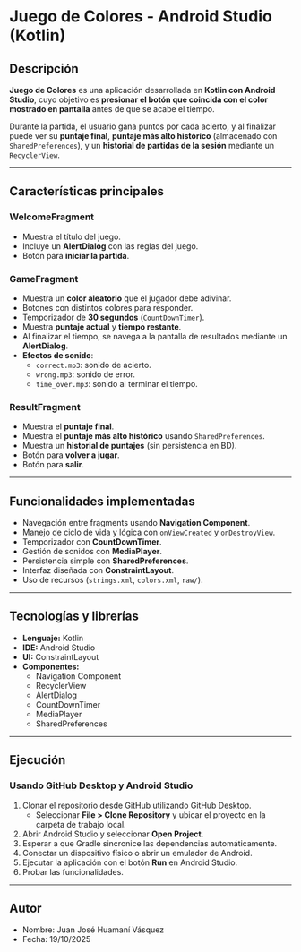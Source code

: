 # Juego de Colores - Android Studio (Kotlin)

## Descripción

**Juego de Colores** es una aplicación desarrollada en **Kotlin con Android Studio**, cuyo objetivo es **presionar el botón que coincida con el color mostrado en pantalla** antes de que se acabe el tiempo.  

Durante la partida, el usuario gana puntos por cada acierto, y al finalizar puede ver su **puntaje final**, **puntaje más alto histórico** (almacenado con `SharedPreferences`), y un **historial de partidas de la sesión** mediante un `RecyclerView`.

---

## Características principales

### WelcomeFragment
- Muestra el título del juego.
- Incluye un **AlertDialog** con las reglas del juego.
- Botón para **iniciar la partida**.

### GameFragment
- Muestra un **color aleatorio** que el jugador debe adivinar.
- Botones con distintos colores para responder.
- Temporizador de **30 segundos** (`CountDownTimer`).
- Muestra **puntaje actual** y **tiempo restante**.
- Al finalizar el tiempo, se navega a la pantalla de resultados mediante un **AlertDialog**.
- **Efectos de sonido**:
  -  `correct.mp3`: sonido de acierto.
  -  `wrong.mp3`: sonido de error.
  -  `time_over.mp3`: sonido al terminar el tiempo.

### ResultFragment
- Muestra el **puntaje final**.
- Muestra el **puntaje más alto histórico** usando `SharedPreferences`.
- Muestra un **historial de puntajes** (sin persistencia en BD).
- Botón para **volver a jugar**.
- Botón para **salir**.

---

## Funcionalidades implementadas

- Navegación entre fragments usando **Navigation Component**.  
- Manejo de ciclo de vida y lógica con `onViewCreated` y `onDestroyView`.  
- Temporizador con **CountDownTimer**.  
- Gestión de sonidos con **MediaPlayer**.  
- Persistencia simple con **SharedPreferences**.  
- Interfaz diseñada con **ConstraintLayout**.  
- Uso de recursos (`strings.xml`, `colors.xml`, `raw/`).  

---

## Tecnologías y librerías

- **Lenguaje:** Kotlin  
- **IDE:** Android Studio  
- **UI:** ConstraintLayout  
- **Componentes:**  
  - Navigation Component  
  - RecyclerView  
  - AlertDialog  
  - CountDownTimer  
  - MediaPlayer  
  - SharedPreferences  

---

## Ejecución

### Usando GitHub Desktop y Android Studio
1. Clonar el repositorio desde GitHub utilizando GitHub Desktop.  
   - Seleccionar **File > Clone Repository** y ubicar el proyecto en la carpeta de trabajo local.
2. Abrir Android Studio y seleccionar **Open Project**.
3. Esperar a que Gradle sincronice las dependencias automáticamente.
4. Conectar un dispositivo físico o abrir un emulador de Android.
5. Ejecutar la aplicación con el botón **Run** en Android Studio.
6. Probar las funcionalidades.


---

## Autor
- Nombre: Juan José Huamaní Vásquez
- Fecha: 19/10/2025  


